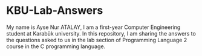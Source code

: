 # KBU-Lab-Answers

My name is Ayse Nur ATALAY, 
I am a first-year Computer Engineering student at Karabük university. In this repository, I am sharing the answers to the questions asked to us in the lab section of Programming Language 2 course in the C programming language.
